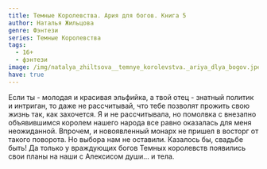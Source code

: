 ```yaml
---
title: Темные Королевства. Ария для богов. Книга 5
author: Наталья Жильцова
genre: Фэнтези
series: Темные Королевства
tags:
  - 16+
  - фэнтези
image: /img/natalya_zhiltsova__temnye_korolevstva._ariya_dlya_bogov.jpeg
have: true
---
```

Если ты - молодая и красивая эльфийка, а твой отец - знатный политик и интриган, то даже не рассчитывай, что тебе позволят прожить свою жизнь так, как захочется. Я и не рассчитывала, но помолвка с внезапно объявившимся королем нашего народа все равно оказалась для меня неожиданной. Впрочем, и новоявленный монарх не пришел в восторг от такого поворота. Но выбора нам не оставили. Казалось бы, свадьбе быть! Да только у враждующих богов Темных королевств появились свои планы на наши с Алексисом души... и тела.